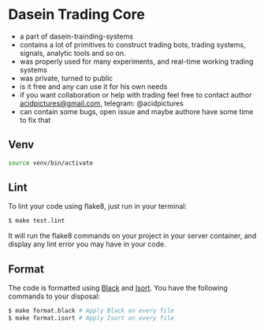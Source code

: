 # Dasein Trading Core
- a part of dasein-trainding-systems
- contains a lot of primitives to construct trading bots, trading systems, signals, analytic tools and so on.
- was properly used for many experiments, and real-time working trading systems
- was private, turned to public
- is it free and any can use it for his own needs
- if you want collaboration or help with trading feel free to contact author acidpictures@gmail.com, telegram: @acidpictures
- can contain some bugs, open issue and maybe authore have some time to fix that





## Venv
```bash
source venv/bin/activate

```
## Lint

To lint your code using flake8, just run in your terminal:

```bash
$ make test.lint
```

It will run the flake8 commands on your project in your server container, and display any lint error you may have in your code.

## Format

The code is formatted using [Black](https://github.com/python/black) and [Isort](https://pypi.org/project/isort/). You have the following commands to your disposal:

```bash
$ make format.black # Apply Black on every file
$ make format.isort # Apply Isort on every file
```

